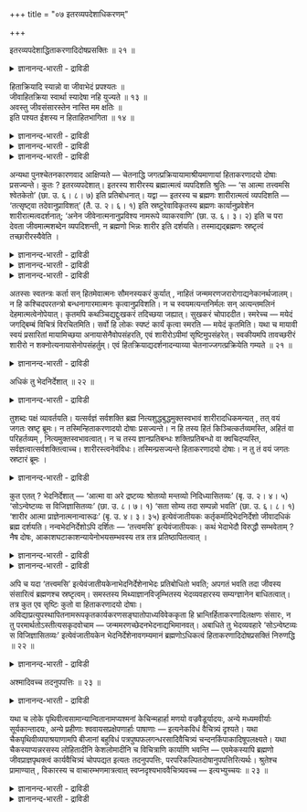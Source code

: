 +++
title = "०७ इतरव्यपदेशाधिकरणम्"

+++

इतरव्यपदेशाद्धिताकरणादिदोषप्रसक्तिः ॥ २१ ॥  
<details><summary>ज्ञानानन्द-भारती - द्राविडी</summary>

इदरव्यबदेसात्तिदागरणा तिदोषप्रयक्ति: ॥ २१ ॥
</details>

हिताक्रियादि स्यान्नो वा जीवाभेदं प्रपश्यतः ॥  
जीवाहितक्रिया स्वार्था स्यादेषा नहि युज्यते ॥ १३ ॥  
अवस्तु जीवसंसारस्तेन नास्ति मम क्षतिः ॥  
इति पश्यत ईशस्य न हिताहितभागिता ॥ १४ ॥  
<details><summary>ज्ञानानन्द-भारती - द्राविडी</summary>

--वैयासिग न्यायमाला
</details>

<details><summary>ज्ञानानन्द-भारती - द्राविडी</summary>

जीवऩुडऩ् वेऱ्ऱुमैप्पडाद तऩ्मैयै नऩ्ऱाय् अऱिन्दिरुक्किऱवरुक्कु (ईसुवररुक्कु) हिदत्तै सॆय्दु कॊळ्ळाददु मुदलियदु एऱ्पडुमा? एऱ्पडादा? जीवऩुक्कु अहिदत्तैच् चॆय्वदु तऩ् पॊरुट्टे आगुम्। इदु पॊरुन्दादल्लवा?
</details>

<details><summary>ज्ञानानन्द-भारती - द्राविडी</summary>

'जीवऩुडैय संसारम् वास्तवत्तऩ्मैयऱ्ऱदु। अदिऩाल् ऎऩक्कु कॆडुदल् किडैयादु” ऎऩ्ऱु अऱियुम् ईसुवररुक्कु हिदम्, अहिदम् इवैगळिल् पङ्गुळ्ळव रॆऩ्ऱ तऩ्मै किडैयादु।
</details>

अन्यथा पुनश्चेतनकारणवाद आक्षिप्यते — चेतनाद्धि जगत्प्रक्रियायामाश्रीयमाणायां हिताकरणादयो दोषाः प्रसज्यन्ते। कुतः ? इतरव्यपदेशात्। इतरस्य शारीरस्य ब्रह्मात्मत्वं व्यपदिशति श्रुतिः — ‘स आत्मा तत्त्वमसि श्वेतकेतो’ (छा. उ. ६। ८। ७) इति प्रतिबोधनात्। यद्वा — इतरस्य च ब्रह्मणः शारीरात्मत्वं व्यपदिशति — ‘तत्सृष्ट्वा तदेवानुप्राविशत्’ (तै. उ. २। ६। १) इति स्रष्टुरेवाविकृतस्य ब्रह्मणः कार्यानुप्रवेशेन शारीरात्मत्वदर्शनात्; ‘अनेन जीवेनात्मनानुप्रविश्य नामरूपे व्याकरवाणि’ (छा. उ. ६। ३। २) इति च परा देवता जीवमात्मशब्देन व्यपदिशन्ती, न ब्रह्मणो भिन्नः शारीर इति दर्शयति। तस्माद्यद्ब्रह्मणः स्रष्टृत्वं तच्छारीरस्यैवेति ।

<details><summary>ज्ञानानन्द-भारती - द्राविडी</summary>

\[जीवऩुम् पिरह्ममुम ऒऩ्ऱु वेऱल्ल जीवा पिऩ्ऩमाऩ पिरह्मम् जगत्तुक्कु कारणम् ऎऩ्ऱ अत्वैद वेदान्द सित्तान्दम् सरियल्ल। ईसुवरऩ् संसारत्तिल् ईडुबट्ट सिल जीवर्गळुक्कु वैराक्यम् मुदलाऩ हिदत्तै उण्डुबण्णुगिऱार्। आऩाल् पल जीवर्गळुक्कु नरग हेदुवाऩ अदर्मम् मूलम् पन्दत्तैक् कॊडुक्किऱार्। अक्ञाऩियाऩ जीवऩ्दाऩ् पिरह्मम् ऎऩ्बदै उणराविट्टालुम् सर्वक्ञराऩ ईसुवरऩ् ताऩुम् जीवऩुम् ऒऩ्ऱुदाऩ् ऎऩ्बदै उणरामलिरुक्क मुडियादु। आगवे जीवऩुक्कु पन्दत्तैक् कॊडुक्कुम् ईसुवरऩ् जीवा पिऩ्ऩमाऩ तऩक्केदाऩ् अहिदत्तैच् चॆय्गिऱार्। हिदत्तै तऩक्कुच् चॆय्यविल्लै ऎऩ्ऱु आगुम्। इदु तोषमल्लवा! स्वदन्दिरऩाऩ अऱिविऱ् सिऱन्दवऩ् तऩक्के हिदत्तैच् चॆय्यामल् अहिदत् तैच् चॆय्दु कॊळ्वाऩा? ऎऩ्ऱु पूर्वबक्षम्।
</details>

<details><summary>ज्ञानानन्द-भारती - द्राविडी</summary>

सर्वक्ञऩाऩ ईसुवरऩ् ताऩुम् जीवऩुम् ऒऩ्ऱुदाऩ् ऎऩ्बदै अऱिन्दुगॊळ्वदु पोल् जीवऩुडैय पन्दम् उण्मैयल्ल ऎऩ्बदैयुम् अऱिवाऩ्। तऩ्ऩिडम् ऒऩ्ऱुम् ऒट्टादु ऎऩ्बदैयुम् अऱिवाऩ्। जीवऩुक्के पन्दम् वास्तमिल्लादिरुक्कुम् पॊऴुदु अदैयऱिन्द ईसुवरऩुक्कु ऎप्पडि पन्दम् वरुम्? आगैयाल् जीवाबिऩ्ऩमाऩ ईसुवरऩ् जगत्कारणम् ऎऩ्ऱ सित्तान्दत्तिल् तोषमिल्लै ऎऩ्ऱु सित्तान्दम्\]
</details>

<details><summary>ज्ञानानन्द-भारती - द्राविडी</summary>

सेदऩऩै (जगत्तिऱ्कु) कारणमाग सॊल्लुम् वादम् मऱुबडियुम् वेऱु विदमाग आक्षेबिक् कप्पडुगिऱदु। सेदऩऩिडमिरुन्दु जगत् सिरुष्टि आसिरयिक्कप् पडुमाऩाल्, हिदत्तै सॆय्याददु मुदलाऩ तोषङ्गळ् एऱ्पडुम्। ऎदिऩाल्? "मऱ्ऱॊऩ्ऱुक्कु कुऱिप्पिडप् पडुवदाल्" मऱ्ऱॊऩ्ऱाऩ सारीरऩुक्कु (जीवऩुक्कु) पिरह्म स्वरूबमायिरुक्कुम् तऩ्मैयै सुरुदि कुऱिप्पिडुगिऱदु, 'अदु आत्मा, हे सुवेदगेदो, अदुवाय् नी इरुक्किऱाय्" (सान्।६-८-७) ऎऩ्ऱु उबदेसिप् पदिऩाल्। अल्लदु मऱ्ऱॊऩ्ऱाऩ पिरह्मत्तिऱ्कु सारीर (जीव) स्वरूबमायिरुक्कुम् तऩ्मैयै कुऱिप्पिडुगिऱदु। “अदु स्रुष्टित्तुविट्टु अदुवे उळ्ळे पुगुन्ददु” (तैत्तिरीय। २-६) ऎऩ्ऱु स्रुष्टि सॆय्गिऱ विगार मडैयाद पिरह्मत्तिऱ्के कार्यत्तिऱ्कुळ् पुगुवदिऩाल् सारीर (जीव) स्वरूबमाय् इरुक्कुम् तऩ्मै काट्टप् पडुवदाल् "इन्द जीव स्वरूबमाग उळ्ळे पुगुन्दु नामरूबङ्गळै वियागरणम् सॆय्वेऩ् (स्तूलमाक् कुवेऩ्)” (सान्।६-३-२) ऎऩ्ऱु परदेवदै (पिरुह्मम्) जीवऩै आत्मा ऎऩ्ऱ सप्तत्तिऩाल् कुऱिप्पिडुगिऱदाय् पिरह्मत्तैविड सारीरऩ् वेऱिल्लैयॆऩ्बदैक् काट्टुगिऱदु। आगैयाल् पिरह्मत्तिऩ् स्रुष्टिक्कुम् तऩ्मै ऎदुवो अदु सारीरऩुडैयदेयॆऩ्ऱु।
</details>

अतस्सः स्वतन्त्रः कर्ता सन् हितमेवात्मनः सौमनस्यकरं कुर्यात् , नाहितं जन्ममरणजरारोगाद्यनेकानर्थजालम्। न हि कश्चिदपरतन्त्रो बन्धनागारमात्मनः कृत्वानुप्रविशति। न च स्वयमत्यन्तनिर्मलः सन् अत्यन्तमलिनं देहमात्मत्वेनोपेयात्। कृतमपि कथञ्चिद्यद्दुःखकरं तदिच्छया जह्यात्। सुखकरं चोपाददीत। स्मरेच्च — मयेदं जगद्बिम्बं विचित्रं विरचितमिति। सर्वो हि लोकः स्पष्टं कार्यं कृत्वा स्मरति — मयेदं कृतमिति। यथा च मायावी स्वयं प्रसारितां मायामिच्छया अनायासेनैवोपसंहरति, एवं शारीरोऽपीमां सृष्टिमुपसंहरेत्। स्वकीयमपि तावच्छरीरं शारीरो न शक्नोत्यनायासेनोपसंहर्तुम्। एवं हितक्रियाद्यदर्शनादन्याय्या चेतनाज्जगत्प्रक्रियेति गम्यते ॥ २१ ॥

<details><summary>ज्ञानानन्द-भारती - द्राविडी</summary>

अदिऩाल् अवऩ् स्वदन्दिरऩाग सॆय्गिऱवऩाग इरुन्दुगॊण्डु तऩक्कु हिदमाय् मऩसिऱ्कुप्पिडित्त तैये सॆय्दुगॊळ्वाऩे तविर, पिऱप्पु इऱप्पु मूप्पु पिणि मुदलिय अनेग अऩर्त्तक् कूट्टमाऩ अहिदत्तै सॆय्दुगॊळ्ळमाट्टाऩ्। परदन्दिरऩायिल्लाद ऎवऩुम् तऩक्कु सिऱैक्कट्टिडम् कट्टिक्कॊण्डु अदिल् पुगुन्दु कॊळ्वदिल्लैयल्लवा? ताऩ् वॆगु निर्मलमायिरुन्दु कॊण्डु वॆगु मलत्तोडु कूडिऩ तेहत्तै ताऩ् ऎऩ्ऱु ऎण्णवुम् माट्टाऩ्। एदोवॊरु कारणत्ताल् ऎण्णि विट्टालुम्, ऎदु तुक्कत्तैक् कॊडुक्किऱदो अदै ऎप्पडियावदु तऩ् इच्चैप्पडि विट्टुविडुवाऩ्। सुगत्तैक् कॊडुप्पदै ऎडुत्तुक् कॊळ्वाऩ्। इन्द विसित्तिरमायिरुक्कुम् जगत्तागिय पिम्बम् ऎऩ्ऩाल् उण्डाक्कप्पट्टदॆऩ्ऱु स्मरिप्पाऩ्; ऎल्ला जऩङ्ग ळुम् ऒरु कार्यत्तै सॆय्दुविट्टु इदु ऎऩ्ऩाल् सॆय्यप्पट्टदु ऎऩ्ऱु स्मरिक्किऱार् कळल्लवा? मायावि तऩ्ऩाल् काट्टप्पडुम् मायैयै तऩ् इच्चैयिऩा लेये ऎव्विद सिरममुमऩ्ऩियिल् ऎप्पडि उबसम्हारम् सॆय्दुविडुगिऱाऩो, अप्पडिये सारीरऩुम् इन्द स्रुष्टियै उबसम्हरिक्कवेण्डुम्। आऩाल् सारीरऩ् (जीवऩ्) तऩ् सरीरत्तैक्कूड सिरममऩ्ऩियिल् उबसम् हरिक्क मुडियविल्लै। इव्विदम् हिदत्तै सॆय्दु कॊळ्वदु मुदलियदु काणप्पडाददिऩाल् सेदऩऩिड मिरुन्दु जगत् उण्डाऩदु ऎऩ्बदु नियायमिल्लै, ऎऩ्ऱु अऱियप्पडुगिऱदु।
</details>

अधिकं तु भेदनिर्देशात् ॥ २२ ॥  
<details><summary>ज्ञानानन्द-भारती - द्राविडी</summary>

अदिगम् तु पेदनिर्देसात् ॥ २२ ॥
</details>

तुशब्दः पक्षं व्यावर्तयति। यत्सर्वज्ञं सर्वशक्ति ब्रह्म नित्यशुद्धबुद्धमुक्तस्वभावं शारीरादधिकमन्यत् , तत् वयं जगतः स्रष्टृ ब्रूमः। न तस्मिन्हिताकरणादयो दोषाः प्रसज्यन्ते। न हि तस्य हितं किञ्चित्कर्तव्यमस्ति, अहितं वा परिहर्तव्यम् , नित्यमुक्तस्वभावत्वात्। न च तस्य ज्ञानप्रतिबन्धः शक्तिप्रतिबन्धो वा क्वचिदप्यस्ति, सर्वज्ञत्वात्सर्वशक्तित्वाच्च। शारीरस्त्वनेवंविधः। तस्मिन्प्रसज्यन्ते हिताकरणादयो दोषाः। न तु तं वयं जगतः स्रष्टारं ब्रूमः ।

<details><summary>ज्ञानानन्द-भारती - द्राविडी</summary>

आऩाल् ऎऩ्ऱ सप्तम् (पूर्व) पक्षत्तै विलक्कुगिऱदु। सर्वक्ञमाय् सर्व सक्तियुळ्ळदाय् नित्यमाय् सुत्तमाय् अऱिवाय् विडुबट्ट स्वबाव मुळ्ळदाय् ऎन्द पिरह्मम् सारीरऩुक्कु अदिगमाय्-वेऱाग इरुक्किऱदो, अदै नाङ्गळ् जगत्तै स्रुष्टि सॆय्ददु ऎऩ्ऱु सॊल्गिऱोम्। अदऩिडत्तिल् हिदत्तै सॆय्याददु मुदलिय तोषङ्गळ् एऱ्पडादु। अदऱ्कु सॆय्दुगॊळ्ळ वेण्डियदाग हिदमो, विलक्क वेण्डियदाग अहिदमो, ऒऩ्ऱुम् किडैयादल्लवा, ऎप्पॊऴुदुम् विडुबट्ट स्वबावमुळ्ळदाल्। अदऱ्कु ञाऩत्तिऱ्कु इडैयूऱो, सक्तिक्कु इडैयूऱो ऒरु कालत्तिलुम् किडैयादु, सर्वक्ञमाऩदिऩालुम् सर्व सक्तियुळ्ळदिऩालुम्। सारीरऩो अव्विदमिल्लै; अवऩिडम् हिदत्तै सॆय्दु कॊळ्ळाददु मुदलिय तोषङ्गळ् एऱ्पडुम्। अवऩैयो नाङ्गळ् जगत्तिऩ् स्रुष्टिगर्त्तावाग सॊल्लविल्लै।
</details>

कुत एतत् ? भेदनिर्देशात् — ‘आत्मा वा अरे द्रष्टव्यः श्रोतव्यो मन्तव्यो निदिध्यासितव्यः’ (बृ. उ. २। ४। ५) ‘सोऽन्वेष्टव्यः स विजिज्ञासितव्यः’ (छा. उ. ८। ७। १) ‘सता सोम्य तदा सम्पन्नो भवति’ (छा. उ. ६। ८। १) ‘शारीर आत्मा प्राज्ञेनात्मनान्वारूढः’ (बृ. उ. ४। ३। ३५) इत्येवंजातीयकः कर्तृकर्मादिभेदनिर्देशो जीवादधिकं ब्रह्म दर्शयति। नन्वभेदनिर्देशोऽपि दर्शितः — ‘तत्त्वमसि’ इत्येवंजातीयकः। कथं भेदाभेदौ विरुद्धौ सम्भवेताम् ? नैष दोषः, आकाशघटाकाशन्यायेनोभयसम्भवस्य तत्र तत्र प्रतिष्ठापितत्वात् ।

<details><summary>ज्ञानानन्द-भारती - द्राविडी</summary>

इदु एऩ्? “पेदत्तै कुऱिप्पिडुवदाल्”- “अये! आत्मादाऩ् अऱियप्पडवेण्डियदु। केट्कप् पडवेण्डियदु, निऩैक्कप्पडवेण्डियदु। तियाऩम् सॆय्यप्पडवेण्डियदु" (पिरुहत् २-४-५), "अवर् तेडत्तक्कवर् नऩ्गु अऱियत् तक्कवर्” (सान्।८-७-१), "हे सोम्य, अप्पॊऴुदु सत्वस्तुवुडऩ् ऒऩ्ऱुबट्टवऩागिऱाऩ्" (सान्।६-८-१), “सारीरऩाऩ आत्मा पिराक्ञऩाऩ आत्मावोडु कलन्दु" (पिरुहत् ४-३-३५) ऎऩ्बदु पोलुळ्ळ कर्त्ता, कर्म मुदलिय पेदत्तैक् कुऱिप्पिडुवदु जीवऩैविड वेऱुबट्टदाऩ पिरह्मत्तैक् काट्टुगिऱदु।
</details>

<details><summary>ज्ञानानन्द-भारती - द्राविडी</summary>

"तत् त्वम् असि" (अदुवाय् नी इरुक्किऱाय्) ऎऩ्बदु पोलुळ्ळ पेदमिल्लाददै कुऱिप्पिडुवदुम् काट्टप्पट्टिरुक्किऱदे? ( ऒऩ्ऱुक्कॊऩ्ऱु) विरोदमाऩ पेदम्, अबेदम् इरण्डुम् ऎप्पडि सम्बविक्क मुडियुम्? इदु तोषमल्ल, (पॆरिय) आगासम्, कुडत्तिल् आगासम् ऎऩ्ऱ नियायप्पडि इरण्डुम् सम्बविक्कुमॆऩ्ऱु आङ्गाङ्गु उऱुदिप्पडुत्तियिरुप्पदाल्।
</details>

अपि च यदा ‘तत्त्वमसि’ इत्येवंजातीयकेनाभेदनिर्देशेनाभेदः प्रतिबोधितो भवति; अपगतं भवति तदा जीवस्य संसारित्वं ब्रह्मणश्च स्रष्टृत्वम्। समस्तस्य मिथ्याज्ञानविजृम्भितस्य भेदव्यवहारस्य सम्यग्ज्ञानेन बाधितत्वात्। तत्र कुत एव सृष्टिः कुतो वा हिताकरणादयो दोषाः। अविद्याप्रत्युपस्थापितनामरूपकृतकार्यकरणसङ्घातोपाध्यविवेककृता हि भ्रान्तिर्हिताकरणादिलक्षणः संसारः, न तु परमार्थतोऽस्तीत्यसकृदवोचाम — जन्ममरणच्छेदनभेदनाद्यभिमानवत्। अबाधिते तु भेदव्यवहारे ‘सोऽन्वेष्टव्यः स विजिज्ञासितव्यः’ इत्येवंजातीयकेन भेदनिर्देशेनावगम्यमानं ब्रह्मणोऽधिकत्वं हिताकरणादिदोषप्रसक्तिं निरुणद्धि ॥ २२ ॥

<details><summary>ज्ञानानन्द-भारती - द्राविडी</summary>

मेलुम् "तत्त्वम् असि" ऎऩ्बदु पोलुळ्ळ अबेदम् कुऱिप्पिडुवदिऩाल् ऎप्पॊऴुदु अबेदम् अऱिविक्कप्पट्टुविडुगिऱदो, अप्पॊऴुदु जीवऩुक्कु संसारित्तऩ्मैयुम् पिरह्मत्तिऱ्कु स्रुष्टि सॆय्युम् तऩ्मैयुम् विलगिविडुगिऩ्ऱऩ। मित्यैयाऩ अक्ञाऩत् तिऩाल् पादिक्कप्पट्टुविट्टबडियाल् अन्द निलैयिल् ऎङ्गिरुन्दुदाऩ् स्रुष्टियो ऎङ्गिरुन्दु ताऩ् हिदत्तै सॆय्दुगॊळ्ळाददु मुदलिय तोषङ्गळो एऱ्पड मुडियुम्? अवित्यैयिऩाल् एऱ्पट्ट नाम रूबङ्गळाल् सॆय्यप्पट्टिरुक्किऱ कार्यम् (सरीरम्) करणम् (इन्दिरि यङ्गळ्) इवैगळिऩ् कूट्टमागिऱ उबादियिलिरुन्दु पिरित्तऱियाददिऩाल् एऱ्पट्ट पिरान्दियल्लवा हिदत्तै सॆय्दु कॊळ्ळाददु मुदलियदै लक्षणमायुळ्ळ संसारम् ऎऩ्बदु; वास्तवत्तिलो अदु किडैयादु ऎऩ्ऱु अडिक्कडि सॊल्लियिरुक्किऱोम्। पिऱप्पु इऱप्पु वॆट्टु पिळप्पु मुदलियदिल् अबिमाऩम् पोल पेद वियवहारम् पादिक्कप्पडामलिरुक्कैयिलो, अवर् तेड वेण्डियवर्, अवर् नऩ्गु अऱिय वेण्डियवर्” ऎऩ्बदु पोलुळ्ळ पेदत्तैक् कुऱिप्पिडुवदाल् अऱियप्पडुगिऱ पिरह्मत्तिऩ् अदिगत् (वेऱाग इरुक्कुम्) तऩ्मै हिदत्तै सॆय्दु कॊळ्ळाददु मुदलिय तोषम् एऱ्पडुवदैत् तडुत्तुविडुगिऱदु। (२२)
</details>

अश्मादिवच्च तदनुपपत्तिः ॥ २३ ॥  
<details><summary>ज्ञानानन्द-भारती - द्राविडी</summary>

अच्मादिवच्च तदनुबबत्ति: ॥ २३ ॥
</details>

यथा च लोके पृथिवीत्वसामान्यान्वितानामप्यश्मनां केचिन्महार्हा मणयो वज्रवैडूर्यादयः, अन्ये मध्यमवीर्याः सूर्यकान्तादयः, अन्ये प्रहीणाः श्ववायसप्रक्षेपणार्हाः पाषाणाः — इत्यनेकविधं वैचित्र्यं दृश्यते। यथा चैकपृथिवीव्यपाश्रयाणामपि बीजानां बहुविधं पत्रपुष्पफलगन्धरसादिवैचित्र्यं चन्दनकिंपाकादिषूपलक्ष्यते। यथा चैकस्याप्यन्नरसस्य लोहितादीनि केशलोमादीनि च विचित्राणि कार्याणि भवन्ति — एवमेकस्यापि ब्रह्मणो जीवप्राज्ञपृथक्त्वं कार्यवैचित्र्यं चोपपद्यत इत्यतः तदनुपपत्तिः, परपरिकल्पितदोषानुपपत्तिरित्यर्थः। श्रुतेश्च प्रामाण्यात् , विकारस्य च वाचारम्भणमात्रत्वात् स्वप्नदृश्यभाववैचित्र्यवच्च — इत्यभ्युच्चयः ॥ २३ ॥

<details><summary>ज्ञानानन्द-भारती - द्राविडी</summary>

ऎप्पडि उलगत्तिल् पिरुदिवीयॆऩ्ऱ पॊदुत् तऩ्मैयुडऩ् कूडियिरुन्द पोदिलुम् कऱ्कळिल् सिलदु विलैयुयर्न्द वयिरम्, वैडूर्यम्, मुदलाऩ रत्ऩङ् गळायुम्, वेऱुसिल नडुत्तर मदिप्पुळ्ळ सूर्यगान्दम् मुदलाऩवैगळायुम् वेऱु सिल मिगवुम् मट्टमाय् नाय् काक्कैगळिऩ् पेरिल् विट्टॆरियक्कूडिय कऱ्कळायुम्, ऎऩ्ऱु पलविदमाग विसित्तिरत्तऩ्मै काणप्पडुगिऱदो; ऎप्पडि ऒरे पूमियै आसिरयित्तिरुन्द पोदिलुम् विदैगळुक्कुळ् पलविदमाग इलै, पू, पऴम्, वासऩै, रुसि मुदलिय विसित्तिरत्तऩ्मै सन्दऩम् किम्बागम् (कसप्पुळ्ळ मरम्) मुदलियवैगळिल् काणप्पडुगिऱदो; ऎप्पडि अऩ्ऩरसम् ऒऩ्ऱायि रुन्दालुम् रत्तम् मुदलाऩवैगळुम् केसम् रोमम् मुदलाऩवैगळुम् आगिय विसित्तिरमाऩ कार्यङ्गळ् उण्डागिऩ्ऱऩवो; इव्विदमे पिरह्मम् ऒऩ्ऱाग इरुन्दालुम् जीवऩ् पिराक्ञऩ् ऎऩ्ऱ वेऱुबाडुम्, कार्यत्तिल् विसित्तिरत् तऩ्मैयुम् पॊरुन्दुम्। ऎऩ्बदाल् “अदऱ्कु पॊरुत्त मिल्लामै” पिऱराल् कल्बिक्कप् पडुगिऱ तोषत्तिऱ्कु पॊरुत्तमिल्लामै ऎऩ्ऱु अर्त्तम्।
</details>

<details><summary>ज्ञानानन्द-भारती - द्राविडी</summary>

“उम्” ऎऩ्बदिऩाल्, सुरुदि पिरमाणमायिरुप्प तिऩालुम्, विगारम् वाक्किऩाल् मात्तिरम् आरम्बिक्कप् पडुवदायिरुप्पदिऩालुम्, स्वप्ऩत्तिल् पार्क्कप्पडुम् वस्तुक्कळुडैय विसित्तिरत् तऩ्मैयैप्पोल् ऎऩ्ऱु सेर्त्तुक्कॊळ्ळ वेण्डियदु।
</details>


